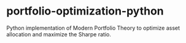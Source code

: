 # portfolio-optimization-python
Python implementation of Modern Portfolio Theory to optimize asset allocation and maximize the Sharpe ratio.
